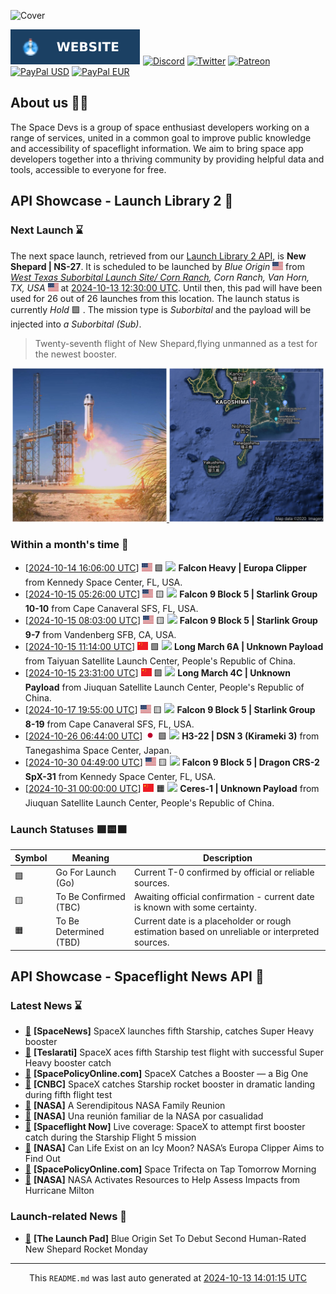 ![Cover](https://raw.githubusercontent.com/TheSpaceDevs/Tutorials/main/assets/tsd_cover.png)


[![Website](https://raw.githubusercontent.com/TheSpaceDevs/Tutorials/e36b2c250ce7fcd4a801c1ed6cb1f9f9d031696b/assets/badge_tsd_website.svg)](https://thespacedevs.com/)
[![Discord](https://img.shields.io/badge/Discord-%237289DA.svg?style=for-the-badge&logo=discord&logoColor=white)](https://discord.gg/p7ntkNA)
[![Twitter](https://img.shields.io/badge/Twitter-%231DA1F2.svg?style=for-the-badge&logo=Twitter&logoColor=white)](https://twitter.com/TheSpaceDevs)
[![Patreon](https://img.shields.io/badge/Patreon-F96854?style=for-the-badge&logo=patreon&logoColor=white)](https://www.patreon.com/TheSpaceDevs)
[![PayPal USD](https://img.shields.io/badge/PayPal-00457C?style=for-the-badge&logo=paypal&logoColor=white&label=USD)](https://www.paypal.com/donate/?hosted_button_id=UCPX4EL6E9JFA)
[![PayPal EUR](https://img.shields.io/badge/PayPal-00457C?style=for-the-badge&logo=paypal&logoColor=white&label=EUR)](https://www.paypal.com/donate/?hosted_button_id=5S7MGGWJJBHL6)

## About us 🧑‍🚀
The Space Devs is a group of space enthusiast developers working on a range of
services, united in a common goal to improve public knowledge and accessibility
of spaceflight information. We aim to bring space app developers together into a
thriving community by providing helpful data and tools, accessible to everyone
for free.

## API Showcase - Launch Library 2 🚀

### Next Launch ⌛
The next space launch, retrieved from our
<a href="https://thespacedevs.com/llapi">Launch Library 2 API</a>, is
**New Shepard | NS-27**. It is scheduled to be launched by *Blue Origin*
<img width="17" src="https://raw.githubusercontent.com/lipis/flag-icons/main/flags/4x3/us.svg" />
from *<a href="https://en.wikipedia.org/wiki/Corn_Ranch">West Texas Suborbital Launch Site/ Corn Ranch</a>, Corn Ranch, Van Horn, TX, USA*
<img width="17" src="https://raw.githubusercontent.com/lipis/flag-icons/main/flags/4x3/us.svg" />
at <a href="https://www.timeanddate.com/worldclock/fixedtime.html?iso=20241013T123000">2024-10-13 12:30:00 UTC</a>.  Until
then, this pad will have been used for 26
out of 26 launches from this location. The launch status is currently
*Hold* 🟪 . The mission type is
*Suborbital* and the payload will be injected
into *a Suborbital
(Sub)*.
<br>
<blockquote>
  Twenty-seventh flight of New Shepard,flying unmanned as a test for the newest booster.
</blockquote>

<p float="left" align="center">
  <a href="https://en.wikipedia.org/wiki/New_Shepard" >
    <img alt="launch-image" width="49%" src="profile/cache/launch_image.png" />
  </a>
  <a href="https://www.google.com/maps?q=31.422878000000000,-104.757121000000000" >
    <img alt="pad-location" width="49%" src="profile/cache/new_pad_image.png"  />
  </a>
</p>

### Within a month's time 📅
- \[<a href="https://www.timeanddate.com/worldclock/fixedtime.html?iso=20241014T160600">2024-10-14 16:06:00 UTC</a>\]  <img width="17" src="https://raw.githubusercontent.com/lipis/flag-icons/main/flags/4x3/us.svg" /> 🟩  <a href="https://www.google.com/calendar/render?action=TEMPLATE&text=Falcon Heavy | Europa Clipper&location=Kennedy Space Center, FL, USA&dates=20241014T160600Z%2F20241014T160600Z"><img border="0" width="15" src="https://upload.wikimedia.org/wikipedia/commons/a/a5/Google_Calendar_icon_%282020%29.svg"></a> **Falcon Heavy | Europa Clipper** from Kennedy Space Center, FL, USA.
- \[<a href="https://www.timeanddate.com/worldclock/fixedtime.html?iso=20241015T052600">2024-10-15 05:26:00 UTC</a>\]  <img width="17" src="https://raw.githubusercontent.com/lipis/flag-icons/main/flags/4x3/us.svg" /> 🟨  <a href="https://www.google.com/calendar/render?action=TEMPLATE&text=Falcon 9 Block 5 | Starlink Group 10-10&location=Cape Canaveral SFS, FL, USA&dates=20241015T052600Z%2F20241015T092600Z"><img border="0" width="15" src="https://upload.wikimedia.org/wikipedia/commons/a/a5/Google_Calendar_icon_%282020%29.svg"></a> **Falcon 9 Block 5 | Starlink Group 10-10** from Cape Canaveral SFS, FL, USA.
- \[<a href="https://www.timeanddate.com/worldclock/fixedtime.html?iso=20241015T080300">2024-10-15 08:03:00 UTC</a>\]  <img width="17" src="https://raw.githubusercontent.com/lipis/flag-icons/main/flags/4x3/us.svg" /> 🟨  <a href="https://www.google.com/calendar/render?action=TEMPLATE&text=Falcon 9 Block 5 | Starlink Group 9-7&location=Vandenberg SFB, CA, USA&dates=20241015T080300Z%2F20241015T120300Z"><img border="0" width="15" src="https://upload.wikimedia.org/wikipedia/commons/a/a5/Google_Calendar_icon_%282020%29.svg"></a> **Falcon 9 Block 5 | Starlink Group 9-7** from Vandenberg SFB, CA, USA.
- \[<a href="https://www.timeanddate.com/worldclock/fixedtime.html?iso=20241015T111400">2024-10-15 11:14:00 UTC</a>\]  <img width="17" src="https://raw.githubusercontent.com/lipis/flag-icons/main/flags/4x3/cn.svg" /> 🟩  <a href="https://www.google.com/calendar/render?action=TEMPLATE&text=Long March 6A | Unknown Payload&location=Taiyuan Satellite Launch Center, People&#x27;s Republic of China&dates=20241015T111400Z%2F20241015T113600Z"><img border="0" width="15" src="https://upload.wikimedia.org/wikipedia/commons/a/a5/Google_Calendar_icon_%282020%29.svg"></a> **Long March 6A | Unknown Payload** from Taiyuan Satellite Launch Center, People's Republic of China.
- \[<a href="https://www.timeanddate.com/worldclock/fixedtime.html?iso=20241015T233100">2024-10-15 23:31:00 UTC</a>\]  <img width="17" src="https://raw.githubusercontent.com/lipis/flag-icons/main/flags/4x3/cn.svg" /> 🟩  <a href="https://www.google.com/calendar/render?action=TEMPLATE&text=Long March 4C | Unknown Payload&location=Jiuquan Satellite Launch Center, People&#x27;s Republic of China&dates=20241015T233100Z%2F20241015T235900Z"><img border="0" width="15" src="https://upload.wikimedia.org/wikipedia/commons/a/a5/Google_Calendar_icon_%282020%29.svg"></a> **Long March 4C | Unknown Payload** from Jiuquan Satellite Launch Center, People's Republic of China.
- \[<a href="https://www.timeanddate.com/worldclock/fixedtime.html?iso=20241017T195500">2024-10-17 19:55:00 UTC</a>\]  <img width="17" src="https://raw.githubusercontent.com/lipis/flag-icons/main/flags/4x3/us.svg" /> 🟨  <a href="https://www.google.com/calendar/render?action=TEMPLATE&text=Falcon 9 Block 5 | Starlink Group 8-19&location=Cape Canaveral SFS, FL, USA&dates=20241017T195500Z%2F20241017T235500Z"><img border="0" width="15" src="https://upload.wikimedia.org/wikipedia/commons/a/a5/Google_Calendar_icon_%282020%29.svg"></a> **Falcon 9 Block 5 | Starlink Group 8-19** from Cape Canaveral SFS, FL, USA.
- \[<a href="https://www.timeanddate.com/worldclock/fixedtime.html?iso=20241026T064400">2024-10-26 06:44:00 UTC</a>\]  <img width="17" src="https://raw.githubusercontent.com/lipis/flag-icons/main/flags/4x3/jp.svg" /> 🟩  <a href="https://www.google.com/calendar/render?action=TEMPLATE&text=H3-22 | DSN 3 (Kirameki 3)&location=Tanegashima Space Center, Japan&dates=20241026T064400Z%2F20241026T083000Z"><img border="0" width="15" src="https://upload.wikimedia.org/wikipedia/commons/a/a5/Google_Calendar_icon_%282020%29.svg"></a> **H3-22 | DSN 3 (Kirameki 3)** from Tanegashima Space Center, Japan.
- \[<a href="https://www.timeanddate.com/worldclock/fixedtime.html?iso=20241030T044900">2024-10-30 04:49:00 UTC</a>\]  <img width="17" src="https://raw.githubusercontent.com/lipis/flag-icons/main/flags/4x3/us.svg" /> 🟨  <a href="https://www.google.com/calendar/render?action=TEMPLATE&text=Falcon 9 Block 5 | Dragon CRS-2 SpX-31&location=Kennedy Space Center, FL, USA&dates=20241030T044900Z%2F20241030T044900Z"><img border="0" width="15" src="https://upload.wikimedia.org/wikipedia/commons/a/a5/Google_Calendar_icon_%282020%29.svg"></a> **Falcon 9 Block 5 | Dragon CRS-2 SpX-31** from Kennedy Space Center, FL, USA.
- \[<a href="https://www.timeanddate.com/worldclock/fixedtime.html?iso=20241031T000000">2024-10-31 00:00:00 UTC</a>\]  <img width="17" src="https://raw.githubusercontent.com/lipis/flag-icons/main/flags/4x3/cn.svg" /> 🟧  <a href="https://www.google.com/calendar/render?action=TEMPLATE&text=Ceres-1 | Unknown Payload&location=Jiuquan Satellite Launch Center, People&#x27;s Republic of China&dates=20241031T000000Z%2F20241031T000000Z"><img border="0" width="15" src="https://upload.wikimedia.org/wikipedia/commons/a/a5/Google_Calendar_icon_%282020%29.svg"></a> **Ceres-1 | Unknown Payload** from Jiuquan Satellite Launch Center, People's Republic of China.


### Launch Statuses 🟩🟨🟧
<p align="center">
    <table class="tg">
    <thead>
      <tr>
        <th class="tg-0pky">Symbol</th>
        <th class="tg-0pky">Meaning</th>
        <th class="tg-0pky">Description</th>
      </tr>
    </thead>
    <tbody>
      <tr>
        <td class="tg-0pky">🟩</td>
        <td class="tg-0pky">Go For Launch (Go)</td>
        <td class="tg-0pky">Current T-0 confirmed by official or reliable sources.</td>
      </tr>
      <tr>
        <td class="tg-0pky">🟨</td>
        <td class="tg-0pky">To Be Confirmed (TBC)</td>
        <td class="tg-0pky">Awaiting official confirmation - current date is known with some certainty.</td>
      </tr>
      <tr>
        <td class="tg-0pky">🟧</td>
        <td class="tg-0pky">To Be Determined (TBD)</td>
        <td class="tg-0pky">Current date is a placeholder or rough estimation based on unreliable or interpreted sources.</td>
      </tr>
    </tbody>
    </table>
</p>

## API Showcase - Spaceflight News API 📰

### Latest News ⌛
- <a href="https://spacenews.com/spacex-launches-fifth-starship-catches-super-heavy-booster/" >🔗</a> **[SpaceNews]** SpaceX launches fifth Starship, catches Super Heavy booster
- <a href="https://www.teslarati.com/spacex-aces-fifth-starship-test-flight-successful-super-heavy-booster-catch/" >🔗</a> **[Teslarati]** SpaceX aces fifth Starship test flight with successful Super Heavy booster catch
- <a href="https://spacepolicyonline.com/news/spacex-catches-a-booster-a-big-one/" >🔗</a> **[SpacePolicyOnline.com]** SpaceX Catches a Booster — a Big One
- <a href="https://www.cnbc.com/2024/10/13/spacex-starship-rocket-launch-flight-5-booster-catch-attempt.html" >🔗</a> **[CNBC]** SpaceX catches Starship rocket booster in dramatic landing during fifth flight test
- <a href="https://www.nasa.gov/aeronautics/a-serendipitous-nasa-family-reunion/" >🔗</a> **[NASA]** A Serendipitous NASA Family Reunion
- <a href="https://www.nasa.gov/centers-and-facilities/langley/una-reunion-familiar-de-la-nasa/" >🔗</a> **[NASA]** Una reunión familiar de la NASA por casualidad
- <a href="https://spaceflightnow.com/2024/10/13/live-coverage-spacex-to-launch-5th-flight-test-of-starship-from-starbase-in-southern-texas/" >🔗</a> **[Spaceflight Now]** Live coverage: SpaceX to attempt first booster catch during the Starship Flight 5 mission
- <a href="https://www.nasa.gov/missions/europa-clipper/can-life-exist-on-an-icy-moon-nasas-europa-clipper-aims-to-find-out/" >🔗</a> **[NASA]** Can Life Exist on an Icy Moon? NASA’s Europa Clipper Aims to Find Out
- <a href="https://spacepolicyonline.com/news/space-trifecta-on-tap-tomorrow-morning/" >🔗</a> **[SpacePolicyOnline.com]** Space Trifecta on Tap Tomorrow Morning
- <a href="https://www.nasa.gov/general/nasa-activates-resources-to-help-assess-impacts-from-hurricane-milton/" >🔗</a> **[NASA]** NASA Activates Resources to Help Assess Impacts from Hurricane Milton


### Launch-related News 🚀

- <a href="https://tlpnetwork.com/news/america/blue-origin-set-to-debut-second-human-rated-new-shepard-rocket-monday" >🔗</a> **[The Launch Pad]** Blue Origin Set To Debut Second Human-Rated New Shepard Rocket Monday


<hr>
  <div align="center">
  This <code>README.md</code> was last auto generated at <a href="https://www.timeanddate.com/worldclock/fixedtime.html?iso=20241013T140115">2024-10-13 14:01:15 UTC</a>
  <br>
  <!-- <a href="https://medium.com/@g.h.garrett" target="_blank">Learn to add space launches to your profile here!</a> -->
</div>